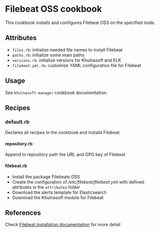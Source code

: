# Filebeat OSS cookbook

This cookbook installs and configures Filebeat OSS on the specified node.

## Attributes

* `files.rb`: initialize needed file names to install Filebeat
* `paths.rb`: initialize some main paths
* `versions.rb`: initialize versions for Khulnasoft and ELK
* `filebeat.yml.rb`: customize YAML configuration file for Filebeat

## Usage

See `khulnasoft-manager` cookbook documentation.

## Recipes

### default.rb

Declares all recipes in the cookbook and installs Filebeat.

#### repository.rb

Append to repository path the URL and GPG key of Filebeat

#### filebeat.rb

* Install the package Filebeats OSS
* Create the configuration of */etc/filebeat/filebeat.yml* with defined attributes in the ```attributes``` folder
* Download the alerts template for Elasticsearch
* Download the Khulnasoft module for Filebeat

## References

Check [Filebeat installation documentation](https://documentation.khulnasoft.com/current/learning-khulnasoft/build-lab/install-khulnasoft-manager.html#install-filebeat) for more detail